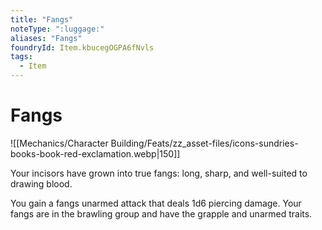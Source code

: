 ```yaml
---
title: "Fangs"
noteType: ":luggage:"
aliases: "Fangs"
foundryId: Item.kbucegOGPA6fNvls
tags:
  - Item
---
```


# Fangs
![[Mechanics/Character Building/Feats/zz_asset-files/icons-sundries-books-book-red-exclamation.webp|150]]

Your incisors have grown into true fangs: long, sharp, and well-suited to drawing blood.

You gain a fangs unarmed attack that deals 1d6 piercing damage. Your fangs are in the brawling group and have the grapple and unarmed traits.
